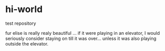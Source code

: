 # hi-world
test repository

fur elise is really realy beautiful ... if it were playing in an elevator, I would seriously consider staying on till it was over... unless it was also playing outside the elevator.
